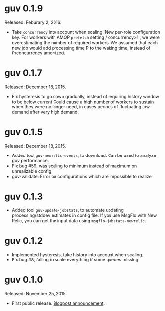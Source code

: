 
# guv 0.1.9

Released: Feburary 2, 2016.

* Take `concurrency` into account when scaling. New per-role configuration key.
For workers with AMQP `prefetch` setting / concurrency>1 , we were overestimating the number of required workers.
We assumed that each new job would add processing time P to the waiting time, instead of P/concurrency amortized.

# guv 0.1.7

Released: December 18, 2015.

* Fix hysteresis to go down gradually, instead of requiring history window to be below current
Could cause a high number of workers to sustain when they were no longer need,
in cases periods of fluctuating low demand after very high demand.

# guv 0.1.5

Released: December 18, 2015.

* Added tool `guv-newrelic-events`, to download. Can be used to analyze guv performance.
* Fix bug #59, was scaling to minimum instead of maximum on unrealizable config
* guv-validate: Error on configurations which are impossible to realize

# guv 0.1.3

* Added tool `guv-update-jobstats`, to automate updating processing/stddev estimates in config file.
If you use MsgFlo with New Relic, you can get the input data using `msgflo-jobstats-newrelic`.

# guv 0.1.2

* Implemented hysteresis, take history into account when scaling.
* Fix bug #8, failing to scale everything if some queues missing

# guv 0.1.0

Released: November 25, 2015.

* First public release. [Blogpost announcement](http://www.jonnor.com/2015/11/guv-automatic-scaling/).
